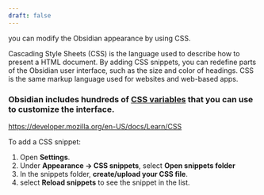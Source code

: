 ```yaml
---
draft: false
---
```

you can modify the Obsidian appearance by using CSS.

Cascading Style Sheets (CSS) is the language used to describe how to present a HTML document. By adding CSS snippets, you can redefine parts of the Obsidian user interface, such as the size and color of headings. 
CSS is the same markup language used for websites and web-based apps.


### Obsidian includes hundreds of [CSS variables](https://docs.obsidian.md/Reference/CSS+variables/CSS+variables) that you can use to customize the interface.
https://developer.mozilla.org/en-US/docs/Learn/CSS

To add a CSS snippet:
1. Open **Settings**.
2. Under **Appearance -> CSS snippets**, select **Open snippets folder**
3. In the snippets folder, **create/upload your CSS file**.
4. select **Reload snippets** to see the snippet in the list.